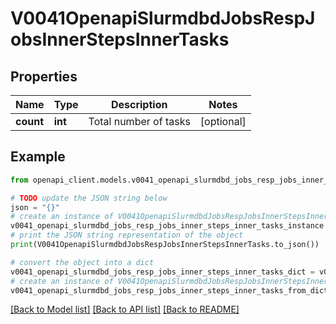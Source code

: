 # V0041OpenapiSlurmdbdJobsRespJobsInnerStepsInnerTasks


## Properties

Name | Type | Description | Notes
------------ | ------------- | ------------- | -------------
**count** | **int** | Total number of tasks | [optional] 

## Example

```python
from openapi_client.models.v0041_openapi_slurmdbd_jobs_resp_jobs_inner_steps_inner_tasks import V0041OpenapiSlurmdbdJobsRespJobsInnerStepsInnerTasks

# TODO update the JSON string below
json = "{}"
# create an instance of V0041OpenapiSlurmdbdJobsRespJobsInnerStepsInnerTasks from a JSON string
v0041_openapi_slurmdbd_jobs_resp_jobs_inner_steps_inner_tasks_instance = V0041OpenapiSlurmdbdJobsRespJobsInnerStepsInnerTasks.from_json(json)
# print the JSON string representation of the object
print(V0041OpenapiSlurmdbdJobsRespJobsInnerStepsInnerTasks.to_json())

# convert the object into a dict
v0041_openapi_slurmdbd_jobs_resp_jobs_inner_steps_inner_tasks_dict = v0041_openapi_slurmdbd_jobs_resp_jobs_inner_steps_inner_tasks_instance.to_dict()
# create an instance of V0041OpenapiSlurmdbdJobsRespJobsInnerStepsInnerTasks from a dict
v0041_openapi_slurmdbd_jobs_resp_jobs_inner_steps_inner_tasks_from_dict = V0041OpenapiSlurmdbdJobsRespJobsInnerStepsInnerTasks.from_dict(v0041_openapi_slurmdbd_jobs_resp_jobs_inner_steps_inner_tasks_dict)
```
[[Back to Model list]](../README.md#documentation-for-models) [[Back to API list]](../README.md#documentation-for-api-endpoints) [[Back to README]](../README.md)



